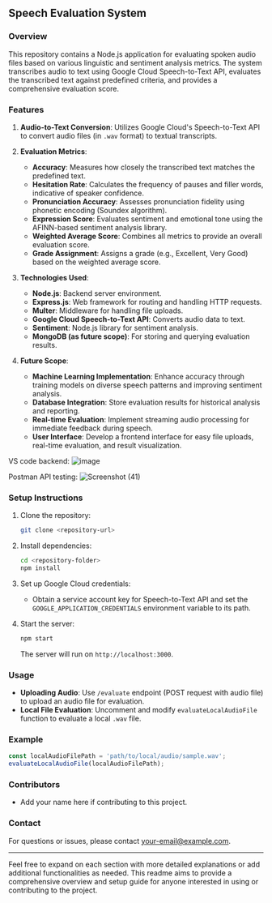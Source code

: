 ## Speech Evaluation System

### Overview
This repository contains a Node.js application for evaluating spoken audio files based on various linguistic and sentiment analysis metrics. The system transcribes audio to text using Google Cloud Speech-to-Text API, evaluates the transcribed text against predefined criteria, and provides a comprehensive evaluation score.

### Features
1. **Audio-to-Text Conversion**: Utilizes Google Cloud's Speech-to-Text API to convert audio files (in `.wav` format) to textual transcripts.
   
2. **Evaluation Metrics**:
   - **Accuracy**: Measures how closely the transcribed text matches the predefined text.
   - **Hesitation Rate**: Calculates the frequency of pauses and filler words, indicative of speaker confidence.
   - **Pronunciation Accuracy**: Assesses pronunciation fidelity using phonetic encoding (Soundex algorithm).
   - **Expression Score**: Evaluates sentiment and emotional tone using the AFINN-based sentiment analysis library.
   - **Weighted Average Score**: Combines all metrics to provide an overall evaluation score.
   - **Grade Assignment**: Assigns a grade (e.g., Excellent, Very Good) based on the weighted average score.

3. **Technologies Used**:
   - **Node.js**: Backend server environment.
   - **Express.js**: Web framework for routing and handling HTTP requests.
   - **Multer**: Middleware for handling file uploads.
   - **Google Cloud Speech-to-Text API**: Converts audio data to text.
   - **Sentiment**: Node.js library for sentiment analysis.
   - **MongoDB (as future scope)**: For storing and querying evaluation results.

4. **Future Scope**:
   - **Machine Learning Implementation**: Enhance accuracy through training models on diverse speech patterns and improving sentiment analysis.
   - **Database Integration**: Store evaluation results for historical analysis and reporting.
   - **Real-time Evaluation**: Implement streaming audio processing for immediate feedback during speech.
   - **User Interface**: Develop a frontend interface for easy file uploads, real-time evaluation, and result visualization.


VS code backend:
![image](https://github.com/Vedantt-Patel/Speech-Quality-Evaluator/assets/145900718/69835495-a52a-42dc-ba53-69923412bf75)


Postman API testing:
![Screenshot (41)](https://github.com/Vedantt-Patel/Speech-Quality-Evaluator/assets/145900718/af58e3ab-11d7-497e-a375-c59a317f67cf)


### Setup Instructions
1. Clone the repository:
   ```bash
   git clone <repository-url>
   ```
2. Install dependencies:
   ```bash
   cd <repository-folder>
   npm install
   ```
3. Set up Google Cloud credentials:
   - Obtain a service account key for Speech-to-Text API and set the `GOOGLE_APPLICATION_CREDENTIALS` environment variable to its path.

4. Start the server:
   ```bash
   npm start
   ```
   The server will run on `http://localhost:3000`.

### Usage
- **Uploading Audio**: Use `/evaluate` endpoint (POST request with audio file) to upload an audio file for evaluation.
- **Local File Evaluation**: Uncomment and modify `evaluateLocalAudioFile` function to evaluate a local `.wav` file.

### Example
```javascript
const localAudioFilePath = 'path/to/local/audio/sample.wav';
evaluateLocalAudioFile(localAudioFilePath);
```

### Contributors
- Add your name here if contributing to this project.

### Contact
For questions or issues, please contact [your-email@example.com](mailto:your-vedxnt2912@gmail.com).

---

Feel free to expand on each section with more detailed explanations or add additional functionalities as needed. This readme aims to provide a comprehensive overview and setup guide for anyone interested in using or contributing to the project.
